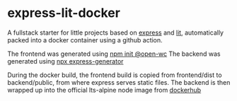# express-lit-docker

A fullstack starter for little projects based on [express](https://expressjs.com) and [lit](https://lit.dev/), automatically packed into a docker container using a github action.

The frontend was generated using [npm init @open-wc](https://github.com/open-wc/create)
The backend was generated using [npx express-generator](https://github.com/expressjs/generator)

During the docker build, the frontend build is copied from frontend/dist to backend/public, from where express serves static files. The backend is then wrapped up into the official lts-alpine node image from [dockerhub](https://hub.docker.com/_/node)
